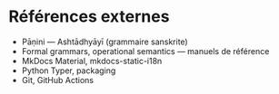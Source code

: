 # Références externes

- Pāṇini — Ashtādhyāyī (grammaire sanskrite)
- Formal grammars, operational semantics — manuels de référence
- MkDocs Material, mkdocs-static-i18n
- Python Typer, packaging
- Git, GitHub Actions

